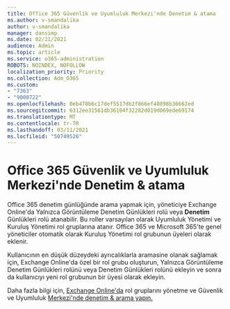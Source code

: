 ```yaml
---
title: Office 365 Güvenlik ve Uyumluluk Merkezi'nde Denetim & atama
ms.author: v-smandalika
author: v-smandalika
manager: dansimp
ms.date: 02/21/2021
audience: Admin
ms.topic: article
ms.service: o365-administration
ROBOTS: NOINDEX, NOFOLLOW
localization_priority: Priority
ms.collection: Adm_O365
ms.custom:
- "7363"
- "9000722"
ms.openlocfilehash: 0eb470b6c17def5517db2f866ef40898b36662ed
ms.sourcegitcommit: 6312ee31561db36104f32282d019d069ede69174
ms.translationtype: MT
ms.contentlocale: tr-TR
ms.lasthandoff: 03/11/2021
ms.locfileid: "50749526"
---
```

# <a name="assign-an-audit-log-role-in-the-office-365-security--compliance-center"></a>Office 365 Güvenlik ve Uyumluluk Merkezi'nde Denetim & atama

Office 365 denetim günlüğünde arama yapmak için,  yöneticiye Exchange Online'da Yalnızca Görüntüleme Denetim Günlükleri rolü veya **Denetim** Günlükleri rolü atanabilir. Bu roller varsayılan olarak Uyumluluk Yönetimi ve Kuruluş Yönetimi rol gruplarına atanır. Office 365 ve Microsoft 365'te genel yöneticiler otomatik olarak Kuruluş Yönetimi rol grubunun üyeleri olarak eklenir.

Kullanıcının en düşük düzeydeki ayrıcalıklarla aramasine olanak sağlamak için, Exchange  Online'da özel bir  rol grubu oluşturun, Yalnızca Görüntüleme Denetim Günlükleri rolünü veya Denetim Günlükleri rolünü ekleyin ve sonra da kullanıcıyı yeni rol grubunun bir üyesi olarak ekleyin.

Daha fazla bilgi için, [Exchange Online'da](https://docs.microsoft.com/Exchange/permissions-exo/role-groups) rol gruplarını yönetme ve Güvenlik ve Uyumluluk [Merkezi'nde denetim & arama yapın.](https://docs.microsoft.com/microsoft-365/compliance/search-the-audit-log-in-security-and-compliance)